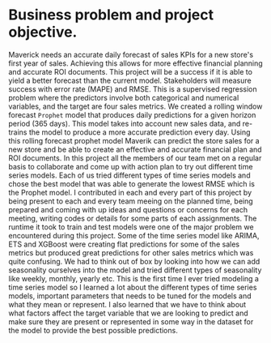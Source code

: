 # Business problem and project objective.
Maverick needs an accurate daily forecast of sales KPIs for a new store's first year of sales. Achieving this allows for more effective financial planning and accurate ROI documents. This project will be a success if it is able to yield a better forecast than the current model. Stakeholders will measure success with error rate (MAPE) and RMSE. This is a supervised regression problem where the predictors involve both categorical and numerical variables, and the target are four sales metrics. 
We created a rolling window forecast ```Prophet``` model that produces daily predictions for a given horizon period (365 days). This model takes into account new sales data, and re-trains the model to produce a more accurate prediction every day. Using this rolling forecast prophet model Maverik can predict the store sales for a new store and be able to create an effective and accurate financial plan and ROI documents.
In this project all the members of our team met on a regular basis to collaborate and come up with action plan to try out different time series models. Each of us tried different types of time series models and chose the best model that was able to generate the lowest RMSE which is the Prophet model. I contributed in each and every part of this project by being present to each and every team meeing on the planned time, being prepared and coming with up ideas and questions or concerns for each meeting, writing codes or details for some parts of each assignments. The runtime it took to train and test models were one of the major problem we encountered during this project. Some of the time series model like ARIMA, ETS and XGBoost were creating flat predictions for some of the sales metrics but produced great predictions for other sales metrics which was quite confusing. We had to think out of box by looking into how we can add seasonality ourselves into the model and tried different types of seasonality like weekly, monthly, yearly etc. This is the first time I ever tried modeling a time series model so I learned a lot about the different types of time series models, important parameters that needs to be tuned for the models and what they mean or represent. I also learned that we have to think about what factors affect the target variable that we are looking to predict and make sure they are present or represented in some way in the dataset for the model to provide the best possible predictions.


